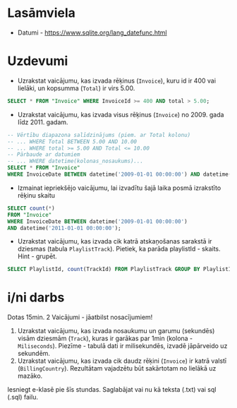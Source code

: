# Lasāmviela

* Datumi - https://www.sqlite.org/lang_datefunc.html

# Uzdevumi

* Uzrakstat vaicājumu, kas izvada rēķinus (`Invoice`), kuru id ir 400 vai lielāki, un kopsumma (`Total`) ir virs 5.00.

```sql
SELECT * FROM "Invoice" WHERE InvoiceId >= 400 AND total > 5.00;
```

* Uzrakstat vaicājumu, kas izvada visus rēķinus (`Invoice`) no 2009. gada līdz 2011. gadam.

```sql
-- Vērtību diapazona salīdzinājums (piem. ar Total kolonu)
-- ... WHERE Total BETWEEN 5.00 AND 10.00
-- ... WHERE total >= 5.00 AND Total <= 10.00
-- Pārbaude ar datumiem
-- ... WHERE datetime(kolonas_nosaukums)...
SELECT * FROM "Invoice"
WHERE InvoiceDate BETWEEN datetime('2009-01-01 00:00:00') AND datetime('2011-01-01 00:00:00');
```

* Izmainat iepriekšējo vaicājumu, lai izvadītu šajā laika posmā izrakstīto rēķinu skaitu

```sql
SELECT count(*)
FROM "Invoice"
WHERE InvoiceDate BETWEEN datetime('2009-01-01 00:00:00') 
AND datetime('2011-01-01 00:00:00');
```

* Uzrakstat vaicājumu, kas izvada cik katrā atskaņošanas sarakstā ir dziesmas (tabula  `PlaylistTrack`). Pietiek, ka parāda playlistId - skaits. Hint - grupēt.

```sql
SELECT PlaylistId, count(TrackId) FROM PlaylistTrack GROUP BY PlaylistId
```

# i/ni darbs
Dotas 15min. 2 Vaicājumi - jāatbilst nosacījumiem!

1. Uzrakstat vaicājumu, kas izvada nosaukumu un garumu (sekundēs) visām dziesmām (`Track`), kuras ir garākas par 1min (kolona - `Miliseconds`). Piezīme - tabulā dati ir milisekundēs, izvadē jāpārveido uz sekundēm.
2. Uzrakstat vaicājumu, kas izvada cik daudz rēķini (`Invoice`) ir katrā valstī (`BillingCountry`). Rezultātam vajadzētu būt sakārtotam no lielākā uz mazāko.

Iesniegt e-klasē pie šīs stundas. Saglabājat vai nu kā teksta (.txt) vai sql (.sql) failu.